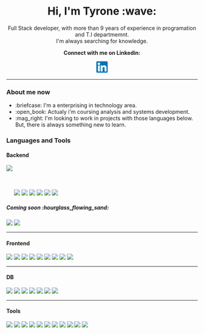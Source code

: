 <h1 align="center">Hi, I'm Tyrone :wave:</h1>
<p align="center">
  Full Stack developer, with more than 9 years of experience in programation and T.I departmemnt. <br/> I'm always searching for knowledge.
</p>
<p align="center"><b>Connect with me on Linkedin:</b></p>
<p align="center">
  <a target="_blank" href="https://www.linkedin.com/in/tyrone-amorim/"><img height="30" src="https://raw.githubusercontent.com/TyroneAmorim/TyroneAmorim/main/linkedin.png" />
  </a>
</p>
<hr />
<h3>About me now</h3>
<ul>
  <li>:briefcase: I'm a enterprising in technology area.</li>
  <li>:open_book: Actualy i'm coursing analysis and systems development.</li>
  <li>:mag_right: I'm looking to work in projects with those languages below. But, there is always something new to learn.</li>
</ul>

<h3>Languages and Tools</h3>

<h4>Backend</h4>
<span style="display: inline-block;">
  <img height="80" style="display: inline-block;" src="https://cdn.jsdelivr.net/gh/devicons/devicon/icons/nodejs/nodejs-original-wordmark.svg" />
</span>
<span style="display: inline-block;">
  <img height="80" src="https://cdn.jsdelivr.net/gh/devicons/devicon/icons/nestjs/nestjs-plain-wordmark.svg" />
</span>
<span style="display: inline-block;">
  <img height="60" src="https://cdn.jsdelivr.net/gh/devicons/devicon/icons/java/java-original-wordmark.svg" />
</span>
<span style="display: inline-block;">
  <img height="80" src="https://cdn.jsdelivr.net/gh/devicons/devicon/icons/php/php-plain.svg" />
</span>
<span style="display: inline-block;">
  <img height="60" src="https://cdn.jsdelivr.net/gh/devicons/devicon/icons/typescript/typescript-plain.svg" />
</span>
<span style="display: inline-block;">
  <img height="60" src="https://cdn.jsdelivr.net/gh/devicons/devicon/icons/graphql/graphql-plain-wordmark.svg" />
</span>
<span style="display: inline-block;">
  <img height="80" src="https://cdn.jsdelivr.net/gh/devicons/devicon/icons/socketio/socketio-original-wordmark.svg" />
</span>

<h5>Coming soon :hourglass_flowing_sand:	</h5>	
<span style="display: inline-block;">
  <img height="60" src="https://cdn.jsdelivr.net/gh/devicons/devicon/icons/csharp/csharp-plain.svg" />
</span>
<span style="display: inline-block;">
  <img height="60" src="https://cdn.jsdelivr.net/gh/devicons/devicon/icons/dot-net/dot-net-original-wordmark.svg" />
</span>
<hr>
<h4>Frontend</h4>
<span style="display: inline-block;">
  <img height="60" src="https://cdn.jsdelivr.net/gh/devicons/devicon/icons/react/react-original-wordmark.svg" />
</span>
<span style="display: inline-block;">
  <img height="60" src="https://cdn.jsdelivr.net/gh/devicons/devicon/icons/redux/redux-original.svg" />
</span>
<span style="display: inline-block;">
  <img height="60" src="https://cdn.jsdelivr.net/gh/devicons/devicon/icons/javascript/javascript-original.svg" />
</span>
<span style="display: inline-block;">
  <img height="60" src="https://cdn.jsdelivr.net/gh/devicons/devicon/icons/css3/css3-original-wordmark.svg" />
</span>
<span style="display: inline-block;">
  <img height="60" src="https://cdn.jsdelivr.net/gh/devicons/devicon/icons/html5/html5-original-wordmark.svg" />
</span>
<span style="display: inline-block;">
  <img height="60" src="https://cdn.jsdelivr.net/gh/devicons/devicon/icons/sass/sass-original.svg" />
</span>
<span style="display: inline-block;">
  <img height="60" src="https://cdn.jsdelivr.net/gh/devicons/devicon/icons/bootstrap/bootstrap-original-wordmark.svg" />
</span>
<span style="display: inline-block;">
  <img height="60" src="https://cdn.jsdelivr.net/gh/devicons/devicon/icons/typescript/typescript-plain.svg" />
</span>
<span style="display: inline-block;">
  <img height="60" src="https://cdn.jsdelivr.net/gh/devicons/devicon/icons/jquery/jquery-original-wordmark.svg" />
</span>
<hr>
<h4>DB</h4>
<span style="display: inline-block;">
  <img height="60" src="https://cdn.jsdelivr.net/gh/devicons/devicon/icons/mysql/mysql-original-wordmark.svg" />
</span>
<span style="display: inline-block;">
  <img height="60" src="https://cdn.jsdelivr.net/gh/devicons/devicon/icons/postgresql/postgresql-original-wordmark.svg" />
</span>
<span style="display: inline-block;">            
  <img height="60" src="https://cdn.jsdelivr.net/gh/devicons/devicon/icons/oracle/oracle-original.svg" />
</span>
<span style="display: inline-block;">      
  <img height="60" src="https://cdn.jsdelivr.net/gh/devicons/devicon/icons/mongodb/mongodb-original-wordmark.svg" />
</span>       
<span style="display: inline-block;">
  <img height="60" src="https://cdn.jsdelivr.net/gh/devicons/devicon/icons/sqlite/sqlite-original-wordmark.svg" />
</span>
<span style="display: inline-block;">
  <img height="60" src="https://cdn.jsdelivr.net/gh/devicons/devicon/icons/microsoftsqlserver/microsoftsqlserver-plain-wordmark.svg" />
</span>
<span style="display: inline-block;">
  <img height="60" src="https://cdn.jsdelivr.net/gh/devicons/devicon/icons/redis/redis-original-wordmark.svg" />
</span>
<hr>
<h4>Tools</h4>
<span style="display: inline-block;">
  <img height="60" src="https://cdn.jsdelivr.net/gh/devicons/devicon/icons/docker/docker-original-wordmark.svg" />
</span>
<span style="display: inline-block;">
  <img height="60" src="https://cdn.jsdelivr.net/gh/devicons/devicon/icons/jest/jest-plain.svg" />
</span>
<span style="display: inline-block;">
  <img height="60" src="https://cdn.jsdelivr.net/gh/devicons/devicon/icons/npm/npm-original-wordmark.svg" />
</span>   
<span style="display: inline-block;">
  <img height="60" src="https://cdn.jsdelivr.net/gh/devicons/devicon/icons/composer/composer-original.svg" />
</span>
<span style="display: inline-block;">
  <img height="60" src="https://cdn.jsdelivr.net/gh/devicons/devicon/icons/git/git-original.svg" />
</span>
<span style="display: inline-block;">
  <img height="60" src="https://cdn.jsdelivr.net/gh/devicons/devicon/icons/github/github-original-wordmark.svg" />
</span>
<span style="display: inline-block;">
  <img height="60" src="https://cdn.jsdelivr.net/gh/devicons/devicon/icons/gitlab/gitlab-original-wordmark.svg" />
</span>
<span style="display: inline-block;">
  <img height="60" src="https://cdn.jsdelivr.net/gh/devicons/devicon/icons/apache/apache-original-wordmark.svg" />
</span>      
<span style="display: inline-block;">
  <img height="60" src="https://cdn.jsdelivr.net/gh/devicons/devicon/icons/nginx/nginx-original.svg" />
</span>
<span style="display: inline-block;">
  <img height="60" src="https://cdn.jsdelivr.net/gh/devicons/devicon/icons/linux/linux-original.svg" />        
</span>
<span style="display: inline-block;">
  <img height="60" src="https://cdn.jsdelivr.net/gh/devicons/devicon/icons/wordpress/wordpress-original.svg" />
</span>

          
          
          
          
          
           
          
          
          

          
          
                    
